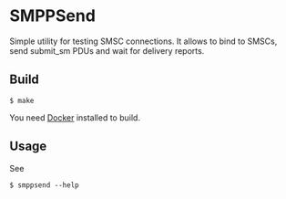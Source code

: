 SMPPSend
========

Simple utility for testing SMSC connections. It allows to bind to SMSCs, send submit_sm PDUs and wait for delivery reports.

Build
-----

    $ make

You need [Docker](https://www.docker.com/) installed to build.

Usage
-----

See

    $ smppsend --help

